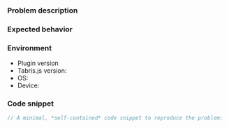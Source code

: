 <!-- Please include the following information to narrow down the issue. -->

### Problem description

<!-- What type of problem do you experience? Screenshots are welcome if applicable. -->

### Expected behavior

<!-- Based on the problem described above, what would the expected behavior be? -->

### Environment

- Plugin version
- Tabris.js version: <!-- e.g. 3.0. When using "nightly" please provide concrete version. -->
- OS: <!-- e.g. iOS 12 or Android 9.0 -->
- Device: <!-- e.g. iPad Pro or Samsung Galaxy S10 -->


### Code snippet

```javascript
// A minimal, *self-contained* code snippet to reproduce the problem:
```
